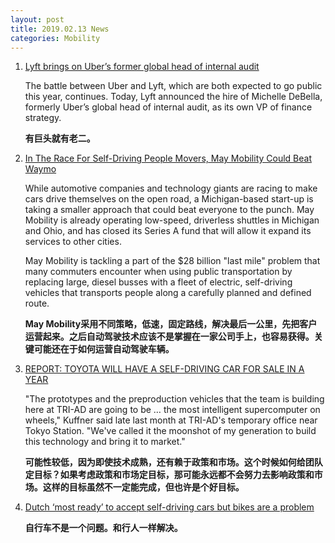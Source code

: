 ```yaml
---
layout: post
title: 2019.02.13 News
categories: Mobility
---
```


1. [Lyft brings on Uber’s former global head of internal audit](https://techcrunch.com/2019/02/12/lyft-brings-on-ubers-former-global-head-of-internal-audit/)

    The battle between Uber  and Lyft, which are both expected to go public this year, continues. Today, Lyft announced the hire of Michelle DeBella, formerly Uber’s global head of internal audit, as its own VP of finance strategy.

    **有巨头就有老二。**

2. [In The Race For Self-Driving People Movers, May Mobility Could Beat Waymo](https://www.forbes.com/sites/lianeyvkoff/2019/02/12/in-the-race-for-self-driving-people-movers-may-mobility-could-beat-waymo/#5d9be5e4627f)

    While automotive companies and technology giants are racing to make cars drive themselves on the open road, a Michigan-based start-up is taking a smaller approach that could beat everyone to the punch. May Mobility is already operating low-speed, driverless shuttles in Michigan and Ohio, and has closed its Series A fund that will allow it expand its services to other cities.

    May Mobility is tackling a part of the $28 billion "last mile" problem that many commuters encounter when using public transportation by replacing large, diesel busses with a fleet of electric, self-driving vehicles that transports people along a carefully planned and defined route. 

    **May Mobility采用不同策略，低速，固定路线，解决最后一公里，先把客户运营起来。之后自动驾驶技术应该不是掌握在一家公司手上，也容易获得。关键可能还在于如何运营自动驾驶车辆。**

3. [REPORT: TOYOTA WILL HAVE A SELF-DRIVING CAR FOR SALE IN A YEAR](https://autoweek.com/article/autonomous-cars/report-toyota-will-have-self-driving-car-sale-year)

    "The prototypes and the preproduction vehicles that the team is building here at TRI-AD are going to be … the most intelligent supercomputer on wheels," Kuffner said late last month at TRI-AD's temporary office near Tokyo Station. "We've called it the moonshot of my generation to build this technology and bring it to market."

    **可能性较低，因为即使技术成熟，还有赖于政策和市场。这个时候如何给团队定目标？如果考虑政策和市场定目标，那可能永远都不会努力去影响政策和市场。这样的目标虽然不一定能完成，但也许是个好目标。**

4. [Dutch ‘most ready’ to accept self-driving cars but bikes are a problem](https://www.dutchnews.nl/news/2019/02/dutch-most-ready-to-accept-self-driving-cars-but-bikes-are-a-problem/)

    **自行车不是一个问题。和行人一样解决。**